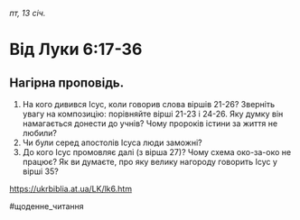 
_пт, 13 січ._

# Від Луки 6:17-36

## Нагірна проповідь.
1. На кого дивився Ісус, коли говорив слова віршів 21-26? Зверніть увагу на композицію: порівняйте вірші 21-23 і 24-26. Яку думку він намагається донести до учнів? Чому пророків істини за життя не любили?
2. Чи були серед апостолів Ісуса люди заможні?
3. До кого Ісус промовляє далі (з вірша 27)? Чому схема око-за-око не працює? Як ви думаєте, про яку велику нагороду говорить Ісус у вірші 35?

https://ukrbiblia.at.ua/LK/lk6.htm

#щоденне_читання
